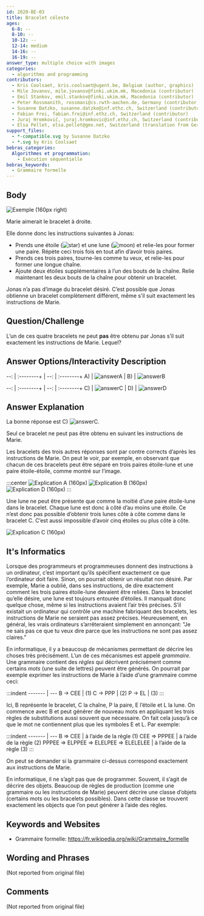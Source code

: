 ```yaml
---
id: 2020-BE-03
title: Bracelet céleste
ages:
  6-8: --
  8-10: --
  10-12: --
  12-14: medium
  14-16: --
  16-19: --
answer_type: multiple choice with images
categories:
  - algorithms and programming
contributors:
  - Kris Coolsaet, kris.coolsaet@ugent.be, Belgium (author, graphics)
  - Mile Jovanov, mile.jovanov@finki.ukim.mk, Macedonia (contributor)
  - Emil Stankov, emil.stankov@finki.ukim.mk, Macedonia (contributor)
  - Peter Rossmanith, rossmani@cs.rwth-aachen.de, Germany (contributor, translation from English into German)
  - Susanne Datzko, susanne.datzko@inf.ethz.ch, Switzerland (contributor, graphics)
  - Fabian Frei, fabian.frei@inf.ethz.ch, Switzerland (contributor)
  - Juraj Hromkovič, juraj.hromkovic@inf.ethz.ch, Switzerland (contributor)
  - Elsa Pellet, elsa.pellet@gmx.net, Switzerland (translation from German into French)
support_files:
  - *-compatible.svg by Susanne Datzko
  - *.svg by Kris Coolsaet
bebras_categories:
  Algorithmes et programmation:
    - Exécution séquentielle
bebras_keywords:
  - Grammaire formelle
---
```



## Body

![](graphics/2020-BE-03_taskbody1-compatible.svg "Exemple (160px right)")

Marie aimerait le bracelet à droite.

Elle donne donc les instructions suivantes à Jonas:
 - Prends une étoile (![star]) et une lune (![moon]) et relie-les pour former une paire. Répète ceci trois fois en tout afin d’avoir trois paires.
 - Prends ces trois paires, tourne-les comme tu veux, et relie-les pour former une longue chaîne.
 - Ajoute deux étoiles supplémentaires à l’un des bouts de la chaîne. Relie maintenant les deux bouts de la chaîne pour obtenir un bracelet.

Jonas n’a pas d’image du bracelet désiré. C’est possible que Jonas obtienne un bracelet complètement différent, même s’il suit exactement les instructions de Marie.

[star]: graphics/2020-BE-03_taskbody_star-compatible.svg "étoile (18px)"
[moon]: graphics/2020-BE-03_taskbody_moon-compatible.svg "lune   (18px)"


## Question/Challenge

L’un de ces quatre bracelets ne peut **pas** être obtenu par Jonas s’il suit exactement les instructions de Marie. Lequel?


## Answer Options/Interactivity Description

--: | :--------+ | --: | :--------+ 
 A) | ![answerA] |  B) | ![answerB] 


--: | :--------+ | --: | :--------+ 
 C) | ![answerC] |  D) | ![answerD] 

[answerA]: graphics/2020-BE-03_answerA-squarecentered-compatible.svg "Réponse A (160px)"
[answerB]: graphics/2020-BE-03_answerB-squarecentered-compatible.svg "Réponse B (160px)"
[answerC]: graphics/2020-BE-03_answerC-squarecentered-compatible.svg "Réponse C (160px)"
[answerD]: graphics/2020-BE-03_answerD-squarecentered-compatible.svg "Réponse D (160px)"


## Answer Explanation

La bonne réponse est C) ![answerC].

Seul ce bracelet ne peut pas être obtenu en suivant les instructions de Marie.

Les bracelets des trois autres réponses sont par contre corrects d’après les instructions de Marie. On peut le voir, par exemple, en observant que chacun de ces bracelets peut être séparé en trois paires étoile-lune et une paire étoile-étoile, comme montré sur l’image.

:::center
![](graphics/2020-BE-03_explanationA-compatible.svg "Explication A (160px)")
![](graphics/2020-BE-03_explanationB-compatible.svg "Explication B (160px)")
![](graphics/2020-BE-03_explanationD-compatible.svg "Explication D (160px)")
:::

Une lune ne peut être présente que comme la moitié d’une paire étoile-lune dans le bracelet. Chaque lune est donc à côté d’au moins une étoile. Ce n’est donc pas possible d’obtenir trois lunes côte à côte comme dans le bracelet C. C’est aussi impossible d’avoir cinq étoiles ou plus côte à côte.

![](graphics/2020-BE-03_explanationC-compatible.svg "Explication C (160px)")


## It's Informatics

Lorsque des programmeurs et programmeuses donnent des instructions à un ordinateur, c’est important qu’ils spécifient exactement ce que l’ordinateur doit faire. Sinon, on pourrait obtenir un résultat non désiré. Par exemple, Marie a oublié, dans ses instructions, de dire exactement comment les trois paires étoile-lune devaient être reliées. Dans le bracelet qu’elle désire, une lune est toujours entourée d’étoiles. Il manquait donc quelque chose, même si les instructions avaient l’air très précises. S’il existait un ordinateur qui contrôle une machine fabriquant des bracelets, les instructions de Marie ne seraient pas assez précises. Heureusement, en général, les vrais ordinateurs s’arrêteraient simplement en annonçant: "Je ne sais pas ce que tu veux dire parce que les instructions ne sont pas assez claires."

En informatique, il y a beaucoup de mécanismes permettant de décrire les choses très précisément. L’un de ces mécanismes est appelé _grammaire_. Une grammaire contient des _règles_ qui décrivent précisément comme certains _mots_ (une suite de lettres) peuvent être générés. On pourrait par exemple exprimer les instructions de Marie à l’aide d’une grammaire comme ceci:

:::indent
------- | ---
B → CEE	| (1)
C → PPP	| (2)
P → EL	| (3)
:::

Ici, B représente le bracelet, C la chaîne, P la paire, E l’étoile et L la lune. On commence avec B et peut générer de nouveau mots en appliquant les trois règles de substitutions aussi souvent que nécessaire. On fait cela jusqu’à ce que le mot ne contiennent plus que les symboles E et L. Par exemple:

:::indent
------- | ---
B ⇒ CEE                             | à l’aide de la règle (1)
CEE ⇒ PPPEE                         | à l’aide de la règle (2)
PPPEE ⇒ ELPPEE ⇒ ELELPEE ⇒ ELELELEE | à l’aide de la règle (3)
:::

On peut se demander si la grammaire ci-dessus correspond exactement aux instructions de Marie.

En informatique, il ne s’agit pas que de programmer. Souvent, il s’agit de décrire des objets. Beaucoup de règles de production (comme une grammaire ou les instructions de Marie) peuvent décrire une classe d’objets (certains mots ou les bracelets possibles). Dans cette classe se trouvent exactement les objects que l’on peut générer à l’aide des règles.


## Keywords and Websites

 - Grammaire formelle: https://fr.wikipedia.org/wiki/Grammaire_formelle


## Wording and Phrases

(Not reported from original file)


## Comments

(Not reported from original file)
